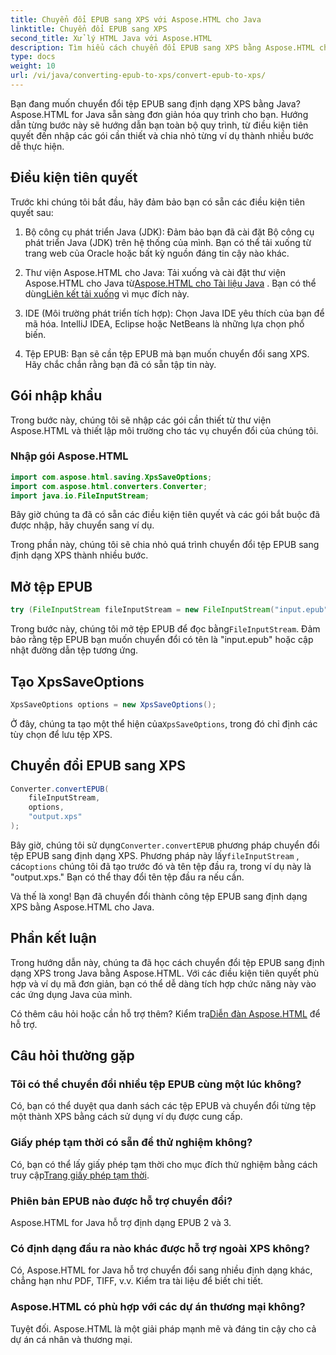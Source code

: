 ```yaml
---
title: Chuyển đổi EPUB sang XPS với Aspose.HTML cho Java
linktitle: Chuyển đổi EPUB sang XPS
second_title: Xử lý HTML Java với Aspose.HTML
description: Tìm hiểu cách chuyển đổi EPUB sang XPS bằng Aspose.HTML cho Java. Hướng dẫn từng bước để chuyển đổi EPUB sang XPS liền mạch. Thử ngay bây giờ!
type: docs
weight: 10
url: /vi/java/converting-epub-to-xps/convert-epub-to-xps/
---
```


Bạn đang muốn chuyển đổi tệp EPUB sang định dạng XPS bằng Java? Aspose.HTML for Java sẵn sàng đơn giản hóa quy trình cho bạn. Hướng dẫn từng bước này sẽ hướng dẫn bạn toàn bộ quy trình, từ điều kiện tiên quyết đến nhập các gói cần thiết và chia nhỏ từng ví dụ thành nhiều bước dễ thực hiện.

## Điều kiện tiên quyết

Trước khi chúng tôi bắt đầu, hãy đảm bảo bạn có sẵn các điều kiện tiên quyết sau:

1. Bộ công cụ phát triển Java (JDK): Đảm bảo bạn đã cài đặt Bộ công cụ phát triển Java (JDK) trên hệ thống của mình. Bạn có thể tải xuống từ trang web của Oracle hoặc bất kỳ nguồn đáng tin cậy nào khác.

2. Thư viện Aspose.HTML cho Java: Tải xuống và cài đặt thư viện Aspose.HTML cho Java từ[Aspose.HTML cho Tài liệu Java](https://reference.aspose.com/html/java/) . Bạn có thể dùng[Liên kết tải xuống](https://releases.aspose.com/html/java/) vì mục đích này.

3. IDE (Môi trường phát triển tích hợp): Chọn Java IDE yêu thích của bạn để mã hóa. IntelliJ IDEA, Eclipse hoặc NetBeans là những lựa chọn phổ biến.

4. Tệp EPUB: Bạn sẽ cần tệp EPUB mà bạn muốn chuyển đổi sang XPS. Hãy chắc chắn rằng bạn đã có sẵn tập tin này.

## Gói nhập khẩu

Trong bước này, chúng tôi sẽ nhập các gói cần thiết từ thư viện Aspose.HTML và thiết lập môi trường cho tác vụ chuyển đổi của chúng tôi.

### Nhập gói Aspose.HTML

```java
import com.aspose.html.saving.XpsSaveOptions;
import com.aspose.html.converters.Converter;
import java.io.FileInputStream;
```

Bây giờ chúng ta đã có sẵn các điều kiện tiên quyết và các gói bắt buộc đã được nhập, hãy chuyển sang ví dụ.

Trong phần này, chúng tôi sẽ chia nhỏ quá trình chuyển đổi tệp EPUB sang định dạng XPS thành nhiều bước.

## Mở tệp EPUB

```java
try (FileInputStream fileInputStream = new FileInputStream("input.epub")) {
```

 Trong bước này, chúng tôi mở tệp EPUB để đọc bằng`FileInputStream`. Đảm bảo rằng tệp EPUB bạn muốn chuyển đổi có tên là "input.epub" hoặc cập nhật đường dẫn tệp tương ứng.

## Tạo XpsSaveOptions

```java
XpsSaveOptions options = new XpsSaveOptions();
```

 Ở đây, chúng ta tạo một thể hiện của`XpsSaveOptions`, trong đó chỉ định các tùy chọn để lưu tệp XPS.

## Chuyển đổi EPUB sang XPS

```java
Converter.convertEPUB(
    fileInputStream,
    options,
    "output.xps"
);
```

 Bây giờ, chúng tôi sử dụng`Converter.convertEPUB` phương pháp chuyển đổi tệp EPUB sang định dạng XPS. Phương pháp này lấy`fileInputStream` , các`options` chúng tôi đã tạo trước đó và tên tệp đầu ra, trong ví dụ này là "output.xps." Bạn có thể thay đổi tên tệp đầu ra nếu cần.

Và thế là xong! Bạn đã chuyển đổi thành công tệp EPUB sang định dạng XPS bằng Aspose.HTML cho Java.

## Phần kết luận

Trong hướng dẫn này, chúng ta đã học cách chuyển đổi tệp EPUB sang định dạng XPS trong Java bằng Aspose.HTML. Với các điều kiện tiên quyết phù hợp và ví dụ mã đơn giản, bạn có thể dễ dàng tích hợp chức năng này vào các ứng dụng Java của mình.

 Có thêm câu hỏi hoặc cần hỗ trợ thêm? Kiểm tra[Diễn đàn Aspose.HTML](https://forum.aspose.com/) để hỗ trợ.

## Câu hỏi thường gặp

### Tôi có thể chuyển đổi nhiều tệp EPUB cùng một lúc không?
Có, bạn có thể duyệt qua danh sách các tệp EPUB và chuyển đổi từng tệp một thành XPS bằng cách sử dụng ví dụ được cung cấp.

### Giấy phép tạm thời có sẵn để thử nghiệm không?
 Có, bạn có thể lấy giấy phép tạm thời cho mục đích thử nghiệm bằng cách truy cập[Trang giấy phép tạm thời](https://purchase.aspose.com/temporary-license/).

### Phiên bản EPUB nào được hỗ trợ chuyển đổi?
Aspose.HTML for Java hỗ trợ định dạng EPUB 2 và 3.

### Có định dạng đầu ra nào khác được hỗ trợ ngoài XPS không?
Có, Aspose.HTML for Java hỗ trợ chuyển đổi sang nhiều định dạng khác, chẳng hạn như PDF, TIFF, v.v. Kiểm tra tài liệu để biết chi tiết.

### Aspose.HTML có phù hợp với các dự án thương mại không?
Tuyệt đối. Aspose.HTML là một giải pháp mạnh mẽ và đáng tin cậy cho cả dự án cá nhân và thương mại.